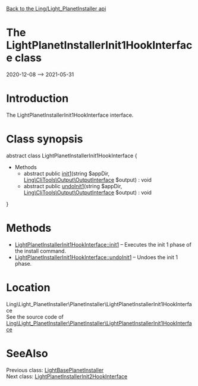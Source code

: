 [Back to the Ling/Light_PlanetInstaller api](https://github.com/lingtalfi/Light_PlanetInstaller/blob/master/doc/api/Ling/Light_PlanetInstaller.md)



The LightPlanetInstallerInit1HookInterface class
================
2020-12-08 --> 2021-05-31






Introduction
============

The LightPlanetInstallerInit1HookInterface interface.



Class synopsis
==============


abstract class <span class="pl-k">LightPlanetInstallerInit1HookInterface</span>  {

- Methods
    - abstract public [init1](https://github.com/lingtalfi/Light_PlanetInstaller/blob/master/doc/api/Ling/Light_PlanetInstaller/PlanetInstaller/LightPlanetInstallerInit1HookInterface/init1.md)(string $appDir, [Ling\CliTools\Output\OutputInterface](https://github.com/lingtalfi/CliTools/blob/master/doc/api/Ling/CliTools/Output/OutputInterface.md) $output) : void
    - abstract public [undoInit1](https://github.com/lingtalfi/Light_PlanetInstaller/blob/master/doc/api/Ling/Light_PlanetInstaller/PlanetInstaller/LightPlanetInstallerInit1HookInterface/undoInit1.md)(string $appDir, [Ling\CliTools\Output\OutputInterface](https://github.com/lingtalfi/CliTools/blob/master/doc/api/Ling/CliTools/Output/OutputInterface.md) $output) : void

}






Methods
==============

- [LightPlanetInstallerInit1HookInterface::init1](https://github.com/lingtalfi/Light_PlanetInstaller/blob/master/doc/api/Ling/Light_PlanetInstaller/PlanetInstaller/LightPlanetInstallerInit1HookInterface/init1.md) &ndash; Executes the init 1 phase of the install command.
- [LightPlanetInstallerInit1HookInterface::undoInit1](https://github.com/lingtalfi/Light_PlanetInstaller/blob/master/doc/api/Ling/Light_PlanetInstaller/PlanetInstaller/LightPlanetInstallerInit1HookInterface/undoInit1.md) &ndash; Undoes the init 1 phase.





Location
=============
Ling\Light_PlanetInstaller\PlanetInstaller\LightPlanetInstallerInit1HookInterface<br>
See the source code of [Ling\Light_PlanetInstaller\PlanetInstaller\LightPlanetInstallerInit1HookInterface](https://github.com/lingtalfi/Light_PlanetInstaller/blob/master/PlanetInstaller/LightPlanetInstallerInit1HookInterface.php)



SeeAlso
==============
Previous class: [LightBasePlanetInstaller](https://github.com/lingtalfi/Light_PlanetInstaller/blob/master/doc/api/Ling/Light_PlanetInstaller/PlanetInstaller/LightBasePlanetInstaller.md)<br>Next class: [LightPlanetInstallerInit2HookInterface](https://github.com/lingtalfi/Light_PlanetInstaller/blob/master/doc/api/Ling/Light_PlanetInstaller/PlanetInstaller/LightPlanetInstallerInit2HookInterface.md)<br>
